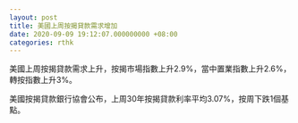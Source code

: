 ```yaml
---
layout: post
title: 美國上周按揭貸款需求增加
date: 2020-09-09 19:12:07.000000000 +08:00
categories: rthk
---
```


美國上周按揭貸款需求上升，按揭市場指數上升2.9%，當中置業指數上升2.6%，轉按指數上升3%。

美國按揭貸款銀行協會公布，上周30年按揭貸款利率平均3.07%，按周下跌1個基點。
